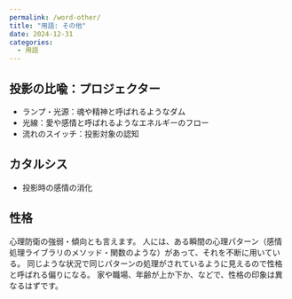 ```yaml
---
permalink: /word-other/
title: "用語: その他"
date: 2024-12-31
categories:
  - 用語
---
```


## 投影の比喩：プロジェクター

- ランプ・光源：魂や精神と呼ばれるようなダム
- 光線：愛や感情と呼ばれるようなエネルギーのフロー
- 流れのスイッチ：投影対象の認知

## カタルシス

- 投影時の感情の消化

## 性格

心理防衛の強弱・傾向とも言えます。
人には、ある瞬間の心理パターン（感情処理ライブラリのメソッド・関数のような）があって、それを不断に用いている。
同じような状況で同じパターンの処理がされているように見えるので性格と呼ばれる偏りになる。
家や職場、年齢が上か下か、などで、性格の印象は異なるはずです。  
